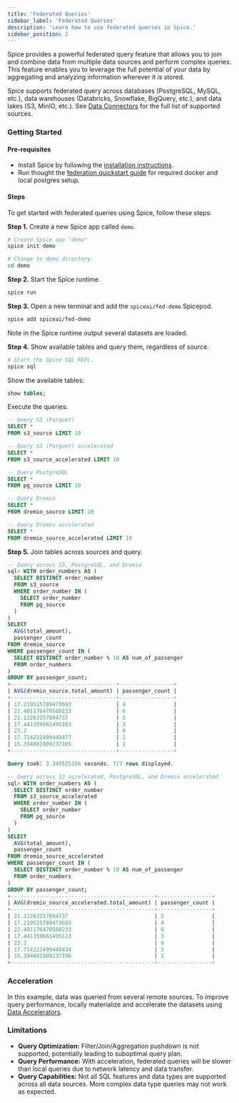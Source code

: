 ```yaml
---
title: 'Federated Queries'
sidebar_label: 'Federated Queries'
description: 'Learn how to use federated queries in Spice.'
sidebar_position: 2
---
```


Spice provides a powerful federated query feature that allows you to join and combine data from multiple data sources and perform complex queries. This feature enables you to leverage the full potential of your data by aggregating and analyzing information wherever it is stored.

Spice supports federated query across databases (PostgreSQL, MySQL, etc.), data warehouses (Databricks, Snowflake, BigQuery, etc.), and data lakes (S3, MinIO, etc.). See [Data Connectors](/data-connectors/index.md) for the full list of supported sources.

### Getting Started

#### Pre-requisites

- Install Spice by following the [installation instructions](/getting-started/index.md).
- Run thought the [federation quickstart guide](https://github.com/spiceai/quickstarts/blob/trunk/federation/README.md) for required docker and local postgres setup.

#### Steps
To get started with federated queries using Spice, follow these steps:

**Step 1.** Create a new Spice app called `demo`.

```bash
# Create Spice app "demo"
spice init demo

# Change to demo directory.
cd demo
```

**Step 2.** Start the Spice runtime.

```bash
spice run
```

**Step 3.** Open a new terminal and add the `spiceai/fed-demo` Spicepod.

```bash
spice add spiceai/fed-demo
```

Note in the Spice runtime output several datasets are loaded.

**Step 4.** Show available tables and query them, regardless of source.

```bash
# Start the Spice SQL REPL.
spice sql
```

Show the available tables:

```sql
show tables;
```

Execute the queries:

```sql
-- Query S3 (Parquet)
SELECT *
FROM s3_source LIMIT 10

-- Query S3 (Parquet) accelerated
SELECT *
FROM s3_source_accelerated LIMIT 10

-- Query PostgreSQL
SELECT *
FROM pg_source LIMIT 10

-- Query Dremio
SELECT *
FROM dremio_source LIMIT 10

-- Query Dremio accelerated
SELECT *
FROM dremio_source_accelerated LIMIT 10
```

**Step 5.** Join tables across sources and query.

```sql
-- Query across S3, PostgreSQL, and Dremio
sql> WITH order_numbers AS (
  SELECT DISTINCT order_number
  FROM s3_source
  WHERE order_number IN (
    SELECT order_number
    FROM pg_source
  )
)
SELECT
  AVG(total_amount),
  passenger_count
FROM dremio_source
WHERE passenger_count IN (
  SELECT DISTINCT order_number % 10 AS num_of_passenger
  FROM order_numbers
)
GROUP BY passenger_count;
+---------------------------------+-----------------+
| AVG(dremio_source.total_amount) | passenger_count |
+---------------------------------+-----------------+
| 17.219515789473693              | 4               |
| 22.401176470588233              | 6               |
| 21.12263157894737               | 5               |
| 17.441359661495103              | 3               |
| 23.2                            | 0               |
| 17.714222499449477              | 2               |
| 15.394881909237105              | 1               |
+---------------------------------+-----------------+

Query took: 3.345525166 seconds. 7/7 rows displayed.

-- Query across S3 accelerated, PostgreSQL, and Dremio accelerated
sql> WITH order_numbers AS (
  SELECT DISTINCT order_number
  FROM s3_source_accelerated
  WHERE order_number IN (
    SELECT order_number
    FROM pg_source
  )
)
SELECT
  AVG(total_amount),
  passenger_count
FROM dremio_source_accelerated
WHERE passenger_count IN (
  SELECT DISTINCT order_number % 10 AS num_of_passenger
  FROM order_numbers
)
GROUP BY passenger_count;
+---------------------------------------------+-----------------+
| AVG(dremio_source_accelerated.total_amount) | passenger_count |
+---------------------------------------------+-----------------+
| 21.12263157894737                           | 5               |
| 17.219515789473693                          | 4               |
| 22.401176470588233                          | 6               |
| 17.441359661495113                          | 3               |
| 23.2                                        | 0               |
| 17.714222499449434                          | 2               |
| 15.394881909237196                          | 1               |
+---------------------------------------------+-----------------+
```

### Acceleration

In this example, data was queried from several remote sources. To improve query performance, locally materialize and accelerate the datasets using [Data Accelerators](/data-accelerators/index.md).

### Limitations

- **Query Optimization:** Filter/Join/Aggregation pushdown is not supported, potentially leading to suboptimal query plan.
- **Query Performance:** With acceleration, federated queries will be slower than local queries due to network latency and data transfer.
- **Query Capabilities:** Not all SQL features and data types are supported across all data sources. More complex data type queries may not work as expected.
